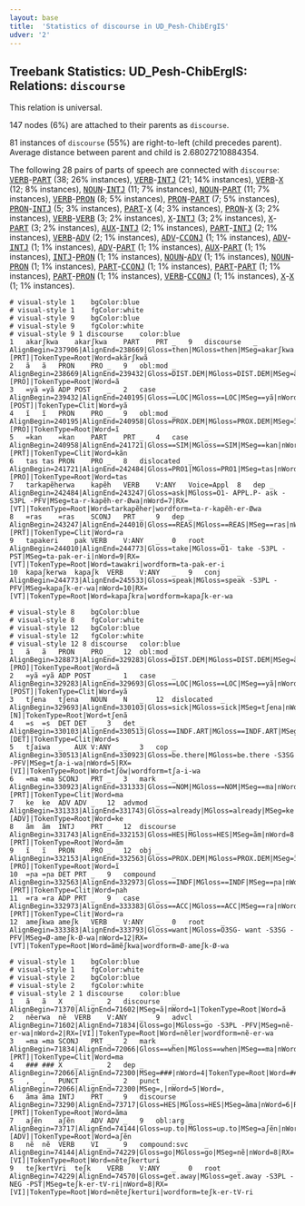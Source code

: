 ```yaml
---
layout: base
title:  'Statistics of discourse in UD_Pesh-ChibErgIS'
udver: '2'
---
```


## Treebank Statistics: UD_Pesh-ChibErgIS: Relations: `discourse`

This relation is universal.

147 nodes (6%) are attached to their parents as `discourse`.

81 instances of `discourse` (55%) are right-to-left (child precedes parent).
Average distance between parent and child is 2.68027210884354.

The following 28 pairs of parts of speech are connected with `discourse`: <tt><a href="pay_chibergis-pos-VERB.html">VERB</a></tt>-<tt><a href="pay_chibergis-pos-PART.html">PART</a></tt> (38; 26% instances), <tt><a href="pay_chibergis-pos-VERB.html">VERB</a></tt>-<tt><a href="pay_chibergis-pos-INTJ.html">INTJ</a></tt> (21; 14% instances), <tt><a href="pay_chibergis-pos-VERB.html">VERB</a></tt>-<tt><a href="pay_chibergis-pos-X.html">X</a></tt> (12; 8% instances), <tt><a href="pay_chibergis-pos-NOUN.html">NOUN</a></tt>-<tt><a href="pay_chibergis-pos-INTJ.html">INTJ</a></tt> (11; 7% instances), <tt><a href="pay_chibergis-pos-NOUN.html">NOUN</a></tt>-<tt><a href="pay_chibergis-pos-PART.html">PART</a></tt> (11; 7% instances), <tt><a href="pay_chibergis-pos-VERB.html">VERB</a></tt>-<tt><a href="pay_chibergis-pos-PRON.html">PRON</a></tt> (8; 5% instances), <tt><a href="pay_chibergis-pos-PRON.html">PRON</a></tt>-<tt><a href="pay_chibergis-pos-PART.html">PART</a></tt> (7; 5% instances), <tt><a href="pay_chibergis-pos-PRON.html">PRON</a></tt>-<tt><a href="pay_chibergis-pos-INTJ.html">INTJ</a></tt> (5; 3% instances), <tt><a href="pay_chibergis-pos-PART.html">PART</a></tt>-<tt><a href="pay_chibergis-pos-X.html">X</a></tt> (4; 3% instances), <tt><a href="pay_chibergis-pos-PRON.html">PRON</a></tt>-<tt><a href="pay_chibergis-pos-X.html">X</a></tt> (3; 2% instances), <tt><a href="pay_chibergis-pos-VERB.html">VERB</a></tt>-<tt><a href="pay_chibergis-pos-VERB.html">VERB</a></tt> (3; 2% instances), <tt><a href="pay_chibergis-pos-X.html">X</a></tt>-<tt><a href="pay_chibergis-pos-INTJ.html">INTJ</a></tt> (3; 2% instances), <tt><a href="pay_chibergis-pos-X.html">X</a></tt>-<tt><a href="pay_chibergis-pos-PART.html">PART</a></tt> (3; 2% instances), <tt><a href="pay_chibergis-pos-AUX.html">AUX</a></tt>-<tt><a href="pay_chibergis-pos-INTJ.html">INTJ</a></tt> (2; 1% instances), <tt><a href="pay_chibergis-pos-PART.html">PART</a></tt>-<tt><a href="pay_chibergis-pos-INTJ.html">INTJ</a></tt> (2; 1% instances), <tt><a href="pay_chibergis-pos-VERB.html">VERB</a></tt>-<tt><a href="pay_chibergis-pos-ADV.html">ADV</a></tt> (2; 1% instances), <tt><a href="pay_chibergis-pos-ADV.html">ADV</a></tt>-<tt><a href="pay_chibergis-pos-CCONJ.html">CCONJ</a></tt> (1; 1% instances), <tt><a href="pay_chibergis-pos-ADV.html">ADV</a></tt>-<tt><a href="pay_chibergis-pos-INTJ.html">INTJ</a></tt> (1; 1% instances), <tt><a href="pay_chibergis-pos-ADV.html">ADV</a></tt>-<tt><a href="pay_chibergis-pos-PART.html">PART</a></tt> (1; 1% instances), <tt><a href="pay_chibergis-pos-AUX.html">AUX</a></tt>-<tt><a href="pay_chibergis-pos-PART.html">PART</a></tt> (1; 1% instances), <tt><a href="pay_chibergis-pos-INTJ.html">INTJ</a></tt>-<tt><a href="pay_chibergis-pos-PRON.html">PRON</a></tt> (1; 1% instances), <tt><a href="pay_chibergis-pos-NOUN.html">NOUN</a></tt>-<tt><a href="pay_chibergis-pos-ADV.html">ADV</a></tt> (1; 1% instances), <tt><a href="pay_chibergis-pos-NOUN.html">NOUN</a></tt>-<tt><a href="pay_chibergis-pos-PRON.html">PRON</a></tt> (1; 1% instances), <tt><a href="pay_chibergis-pos-PART.html">PART</a></tt>-<tt><a href="pay_chibergis-pos-CCONJ.html">CCONJ</a></tt> (1; 1% instances), <tt><a href="pay_chibergis-pos-PART.html">PART</a></tt>-<tt><a href="pay_chibergis-pos-PART.html">PART</a></tt> (1; 1% instances), <tt><a href="pay_chibergis-pos-PART.html">PART</a></tt>-<tt><a href="pay_chibergis-pos-PRON.html">PRON</a></tt> (1; 1% instances), <tt><a href="pay_chibergis-pos-VERB.html">VERB</a></tt>-<tt><a href="pay_chibergis-pos-CCONJ.html">CCONJ</a></tt> (1; 1% instances), <tt><a href="pay_chibergis-pos-X.html">X</a></tt>-<tt><a href="pay_chibergis-pos-X.html">X</a></tt> (1; 1% instances).


~~~ conllu
# visual-style 1	bgColor:blue
# visual-style 1	fgColor:white
# visual-style 9	bgColor:blue
# visual-style 9	fgColor:white
# visual-style 9 1 discourse	color:blue
1	akarʃkwa	akarʃkwa	PART	PRT	_	9	discourse	_	AlignBegin=237906|AlignEnd=238669|Gloss=then|MGloss=then|MSeg=akarʃkwa|nWord=1|RX=[PRT]|TokenType=Root|Word=akãrʃkwã
2	ã	ã	PRON	PRO	_	9	obl:mod	_	AlignBegin=238669|AlignEnd=239432|Gloss=DIST.DEM|MGloss=DIST.DEM|MSeg=ã|nWord=2|RX=[PRO]|TokenType=Root|Word=ã
3	=yã	=yã	ADP	POST	_	2	case	_	AlignBegin=239432|AlignEnd=240195|Gloss==LOC|MGloss==LOC|MSeg==yã|nWord=3|RX=[POST]|TokenType=Clit|Word=yã
4	ĩ	ĩ	PRON	PRO	_	9	obl:mod	_	AlignBegin=240195|AlignEnd=240958|Gloss=PROX.DEM|MGloss=PROX.DEM|MSeg=ĩ|nWord=4|RX=[PRO]|TokenType=Root|Word=ĩ
5	=kan	=kan	PART	PRT	_	4	case	_	AlignBegin=240958|AlignEnd=241721|Gloss==SIM|MGloss==SIM|MSeg==kan|nWord=5|RX=[PRT]|TokenType=Clit|Word=kãn
6	tas	tas	PRON	PRO	_	8	dislocated	_	AlignBegin=241721|AlignEnd=242484|Gloss=PRO1|MGloss=PRO1|MSeg=tas|nWord=6|RX=[PRO]|TokenType=Root|Word=tas
7	tarkapẽherwa	kapẽh	VERB	V:ANY	Voice=Appl	8	dep	_	AlignBegin=242484|AlignEnd=243247|Gloss=ask|MGloss=O1- APPL.P- ask -S3PL -PFV|MSeg=ta-r-kapẽh-er-Øwa|nWord=7|RX=[VT]|TokenType=Root|Word=tarkapẽher|wordform=ta-r-kapẽh-er-Øwa
8	=ras	=ras	SCONJ	PRT	_	9	dep	_	AlignBegin=243247|AlignEnd=244010|Gloss==REAS|MGloss==REAS|MSeg==ras|nWord=8|RX=[PRT]|TokenType=Clit|Word=ra
9	tapakeri	pak	VERB	V:ANY	_	0	root	_	AlignBegin=244010|AlignEnd=244773|Gloss=take|MGloss=O1- take -S3PL -PST|MSeg=ta-pak-er-i|nWord=9|RX=[VT]|TokenType=Root|Word=tawakri|wordform=ta-pak-er-i
10	kapaʃkerwa	kapaʃk	VERB	V:ANY	_	9	conj	_	AlignBegin=244773|AlignEnd=245533|Gloss=speak|MGloss=speak -S3PL -PFV|MSeg=kapaʃk-er-wa|nWord=10|RX=[VT]|TokenType=Root|Word=kapaʃkra|wordform=kapaʃk-er-wa

~~~


~~~ conllu
# visual-style 8	bgColor:blue
# visual-style 8	fgColor:white
# visual-style 12	bgColor:blue
# visual-style 12	fgColor:white
# visual-style 12 8 discourse	color:blue
1	ã	ã	PRON	PRO	_	12	obl:mod	_	AlignBegin=328873|AlignEnd=329283|Gloss=DIST.DEM|MGloss=DIST.DEM|MSeg=ã|nWord=1|RX=[PRO]|TokenType=Root|Word=ã
2	=yã	=yã	ADP	POST	_	1	case	_	AlignBegin=329283|AlignEnd=329693|Gloss==LOC|MGloss==LOC|MSeg==yã|nWord=2|RX=[POST]|TokenType=Clit|Word=yã
3	tʃena	tʃena	NOUN	N	_	12	dislocated	_	AlignBegin=329693|AlignEnd=330103|Gloss=sick|MGloss=sick|MSeg=tʃena|nWord=3|RX=[N]|TokenType=Root|Word=tʃenã
4	=s	=s	DET	DET	_	3	det	_	AlignBegin=330103|AlignEnd=330513|Gloss==INDF.ART|MGloss==INDF.ART|MSeg==s|nWord=4|RX=[DET]|TokenType=Clit|Word=s
5	tʃaiwa	_	AUX	V:ANY	_	3	cop	_	AlignBegin=330513|AlignEnd=330923|Gloss=be.there|MGloss=be.there -S3SG -PFV|MSeg=tʃa-i-wa|nWord=5|RX=[VI]|TokenType=Root|Word=tʃõw|wordform=tʃa-i-wa
6	=ma	=ma	SCONJ	PRT	_	3	mark	_	AlignBegin=330923|AlignEnd=331333|Gloss==NOM|MGloss==NOM|MSeg==ma|nWord=6|RX=[PRT]|TokenType=Clit|Word=ma
7	ke	ke	ADV	ADV	_	12	advmod	_	AlignBegin=331333|AlignEnd=331743|Gloss=already|MGloss=already|MSeg=ke|nWord=7|RX=[ADV]|TokenType=Root|Word=ke
8	ãm	ãm	INTJ	PRT	_	12	discourse	_	AlignBegin=331743|AlignEnd=332153|Gloss=HES|MGloss=HES|MSeg=ãm|nWord=8|RX=[PRT]|TokenType=Root|Word=ãm
9	ĩ	ĩ	PRON	PRO	_	12	obj	_	AlignBegin=332153|AlignEnd=332563|Gloss=PROX.DEM|MGloss=PROX.DEM|MSeg=ĩ|nWord=9|RX=[PRO]|TokenType=Root|Word=ĩ
10	=ɲa	=ɲa	DET	PRT	_	9	compound	_	AlignBegin=332563|AlignEnd=332973|Gloss==INDF|MGloss==INDF|MSeg==ɲa|nWord=10|RX=[PRT]|TokenType=Clit|Word=ɲah
11	=ra	=ra	ADP	PRT	_	9	case	_	AlignBegin=332973|AlignEnd=333383|Gloss==ACC|MGloss==ACC|MSeg==ra|nWord=11|RX=[PRT]|TokenType=Clit|Word=ra
12	ameʃkwa	ameʃk	VERB	V:ANY	_	0	root	_	AlignBegin=333383|AlignEnd=333793|Gloss=want|MGloss=O3SG- want -S3SG -PFV|MSeg=Ø-ameʃk-Ø-wa|nWord=12|RX=[VT]|TokenType=Root|Word=ãmẽʃkwa|wordform=Ø-ameʃk-Ø-wa

~~~


~~~ conllu
# visual-style 1	bgColor:blue
# visual-style 1	fgColor:white
# visual-style 2	bgColor:blue
# visual-style 2	fgColor:white
# visual-style 2 1 discourse	color:blue
1	ã	ã	X	_	_	2	discourse	_	AlignBegin=71370|AlignEnd=71602|MSeg=ã|nWord=1|TokenType=Root|Word=ã
2	nẽerwa	nẽ	VERB	V:ANY	_	9	advcl	_	AlignBegin=71602|AlignEnd=71834|Gloss=go|MGloss=go -S3PL -PFV|MSeg=nẽ-er-wa|nWord=2|RX=[VI]|TokenType=Root|Word=nẽler|wordform=nẽ-er-wa
3	=ma	=ma	SCONJ	PRT	_	2	mark	_	AlignBegin=71834|AlignEnd=72066|Gloss==when|MGloss==when|MSeg==ma|nWord=3|RX=[PRT]|TokenType=Clit|Word=ma
4	###	###	X	_	_	2	dep	_	AlignBegin=72066|AlignEnd=72300|MSeg=###|nWord=4|TokenType=Root|Word=###
5	,	,	PUNCT	_	_	2	punct	_	AlignBegin=72066|AlignEnd=72300|MSeg=,|nWord=5|Word=,
6	ãma	ãma	INTJ	PRT	_	9	discourse	_	AlignBegin=73290|AlignEnd=73717|Gloss=HES|MGloss=HES|MSeg=ãma|nWord=6|RX=[PRT]|TokenType=Root|Word=ãma
7	aʃẽn	aʃẽn	ADV	ADV	_	9	obl:arg	_	AlignBegin=73717|AlignEnd=74144|Gloss=up.to|MGloss=up.to|MSeg=aʃẽn|nWord=7|RX=[ADV]|TokenType=Root|Word=aʃẽn
8	nẽ	nẽ	VERB	VI	_	9	compound:svc	_	AlignBegin=74144|AlignEnd=74229|Gloss=go|MGloss=go|MSeg=nẽ|nWord=8|RX=[VI]|TokenType=Root|Word=nẽteʃkerturi
9	teʃkertVri	teʃk	VERB	V:ANY	_	0	root	_	AlignBegin=74229|AlignEnd=74570|Gloss=get.away|MGloss=get.away -S3PL -NEG -PST|MSeg=teʃk-er-tV-ri|nWord=8|RX=[VI]|TokenType=Root|Word=nẽteʃkerturi|wordform=teʃk-er-tV-ri

~~~


